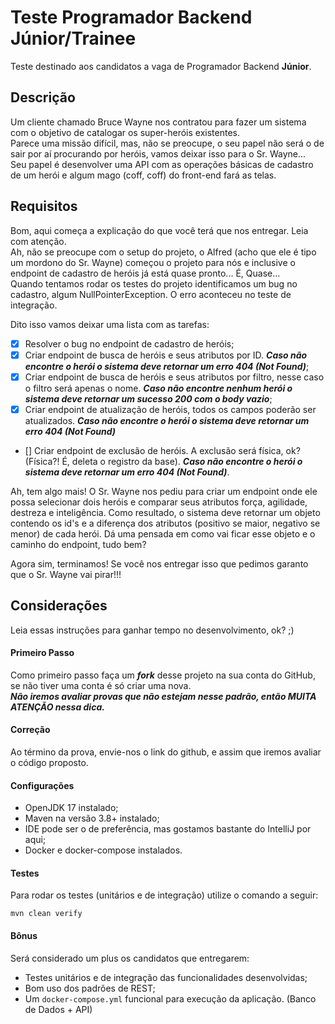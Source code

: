 # Teste Programador Backend Júnior/Trainee
Teste destinado aos candidatos a vaga de Programador Backend <b>Júnior</b>. 

## Descrição
Um cliente chamado Bruce Wayne nos contratou para fazer um sistema com o objetivo de catalogar os super-heróis existentes.
</br>
Parece uma missão difícil, mas, não se preocupe, o seu papel não será o de sair por aí procurando por heróis, vamos deixar isso para o Sr. Wayne...
</br>
Seu papel é desenvolver uma API com as operações básicas de cadastro de um herói e algum mago (coff, coff) do front-end fará as telas.
</br>

## Requisitos
Bom, aqui começa a explicação do que você terá que nos entregar. Leia com atenção.
</br>
Ah, não se preocupe com o setup do projeto, o Alfred (acho que ele é tipo um mordono do Sr. Wayne) começou o projeto para nós e inclusive o endpoint de cadastro de heróis já está quase pronto... É, Quase...
</br>
Quando tentamos rodar os testes do projeto identificamos um bug no cadastro, algum NullPointerException. O erro aconteceu no teste de integração.<p> Dito isso vamos deixar uma lista com as tarefas:

- [x] Resolver o bug no endpoint de cadastro de heróis;
- [x] Criar endpoint de busca de heróis e seus atributos por ID. ***Caso não encontre o herói o sistema deve retornar um erro 404 (Not Found)***;
- [x] Criar endpoint de busca de heróis e seus atributos por filtro, nesse caso o filtro será apenas o nome. ***Caso não encontre nenhum herói o sistema deve retornar um sucesso 200 com o body vazio***;
- [x] Criar endpoint de atualização de heróis, todos os campos poderão ser atualizados. ***Caso não encontre o herói o sistema deve retornar um erro 404 (Not Found)***
- [] Criar endpoint de exclusão de heróis. A exclusão será física, ok? (Física?! É, deleta o registro da base). ***Caso não encontre o herói o sistema deve retornar um erro 404 (Not Found)***.

Ah, tem algo mais! O Sr. Wayne nos pediu para criar um endpoint onde ele possa selecionar dois heróis e comparar seus atributos força, agilidade, destreza e inteligência. Como resultado, o sistema deve retornar um objeto contendo os id's e a diferença dos atributos (positivo se maior, negativo se menor) de cada herói. Dá uma pensada em como vai ficar esse objeto e o caminho do endpoint, tudo bem?
<p>
Agora sim, terminamos! Se você nos entregar isso que pedimos garanto que o Sr. Wayne vai pirar!!!

## Considerações
Leia essas instruções para ganhar tempo no desenvolvimento, ok? ;)
</br>
#### Primeiro Passo
Como primeiro passo faça um ***fork*** desse projeto na sua conta do GitHub, se não tiver uma conta é só criar uma nova.
</br>
***Não iremos avaliar provas que não estejam nesse padrão, então MUITA ATENÇÃO nessa dica.***
#### Correção
Ao término da prova, envie-nos o link do github, e assim que iremos avaliar o código proposto.
#### Configurações
- OpenJDK 17 instalado;
- Maven na versão 3.8+ instalado;
- IDE pode ser o de preferência, mas gostamos bastante do IntelliJ por aqui;
- Docker e docker-compose instalados.

#### Testes
Para rodar os testes (unitários e de integração) utilize o comando a seguir:
```
mvn clean verify
```

#### Bônus
Será considerado um plus os candidatos que entregarem:
- Testes unitários e de integração das funcionalidades desenvolvidas;
- Bom uso dos padrões de REST;
- Um `docker-compose.yml` funcional para execução da aplicação. (Banco de Dados + API)
